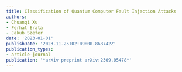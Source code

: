 ```yaml
---
title: Classification of Quantum Computer Fault Injection Attacks
authors:
- Chuanqi Xu
- Ferhat Erata
- Jakub Szefer
date: '2023-01-01'
publishDate: '2023-11-25T02:09:00.868742Z'
publication_types:
- article-journal
publication: '*arXiv preprint arXiv:2309.05478*'
---
```

